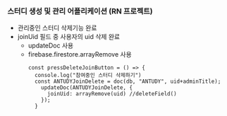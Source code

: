 
### 스터디 생성 및 관리 어플리케이션 (RN 프로젝트)


* 관리중인 스터디 삭제기능 완료
* joinUid 필드 중 사용자의 uid 삭제 완료
  * updateDoc 사용
  * firebase.firestore.arrayRemove 사용
    ```
    const pressDeleteJoinButton = () => {
      console.log("참여중인 스터디 삭제하기")
      const ANTUDYJoinDelete = doc(db, "ANTUDY", uid+adminTitle);
        updateDoc(ANTUDYJoinDelete, {
          joinUid: arrayRemove(uid) //deleteField()
        });
      }
      ```